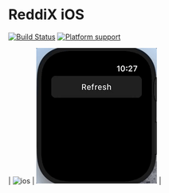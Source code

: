 # ReddiX iOS

[![Build Status](https://travis-ci.org/jjgp/ReddiX-iOS.svg?branch=master)](https://api.travis-ci.org/jjgp/ReddiX-iOS.svg)
[![Platform support](https://img.shields.io/badge/platform-ios-lightgrey.svg?style=flat-square)](https://img.shields.io/badge/platform-ios-lightgrey.svg?style=flat-square)

| ![ios](ios.gif) | ![watchos](watchos.gif) |

